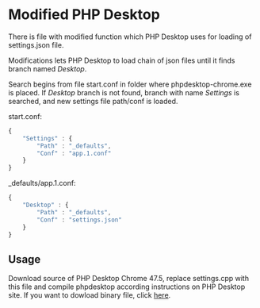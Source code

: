 # Modified PHP Desktop

There is file with modified function which PHP Desktop uses for loading of settings.json file. 

Modifications lets PHP Desktop to load chain of json files until it finds branch named *Desktop*. 

Search begins from file start.conf in folder where phpdesktop-chrome.exe is placed. If *Desktop* branch is not found, branch with name *Settings* is searched, and new settings file path/conf is loaded.

start.conf:
```javascript
{
    "Settings" : {
        "Path" : "_defaults",
        "Conf" : "app.1.conf"
    }
}
```

_defaults/app.1.conf:
```javascript
{
    "Desktop" : {
        "Path" : "_defaults",
        "Conf" : "settings.json"
    }
}
```

## Usage

Download source of PHP Desktop Chrome 47.5, replace settings.cpp with this file and compile phpdesktop according instructions on PHP Desktop site. If you want to dowload binary file, click [here](https://drive.google.com/file/d/0BxuT8ypXm7sRalNNQU1jdDJvSlU/view?usp=sharing).
